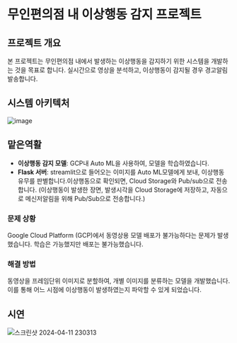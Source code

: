 # 무인편의점 내 이상행동 감지 프로젝트
## 프로젝트 개요

본 프로젝트는 무인편의점 내에서 발생하는 이상행동을 감지하기 위한 시스템을 개발하는 것을 목표로 합니다.  실시간으로 영상을 분석하고, 이상행동이 감지될 경우 경고알림 발송합니다. 

## 시스템 아키텍처

![image](https://github.com/wooodio/abnormal_detection/assets/127821186/b50353df-953e-4a77-ae01-71688f35fe45)


## 맡은역활

- **이상행동 감지 모델**: GCP내 Auto ML을 사용하여, 모델을 학습하였습니다.
- **Flask 서버**: streamlit으로 들어오는 이미지를 Auto ML모델에게 보내, 이상행동 유무를 판별합니다.이상행동으로 확인되면, Cloud Storage와 Pub/sub으로 전송합니다.
  (이상행동이 발생한 장면, 발생시각을 Cloud Storage에 저장하고, 자동으로 메신저알림을 위해 Pub/Sub으로 전송합니다.)

### 문제 상황
Google Cloud Platform (GCP)에서 동영상용 모델 배포가 불가능하다는 문제가 발생했습니다. 학습은 가능했지만 배포는 불가능했습니다.

### 해결 방법
동영상을 프레임단위 이미지로 분할하여, 개별 이미지를 분류하는 모델을 개발했습니다. 이를 통해 어느 시점에 이상행동이 발생하였는지 파악할 수 있게 되었습니다. 

## 시연
![스크린샷 2024-04-11 230313](https://github.com/wooodio/abnormal_detection/assets/127821186/8635f300-663c-4176-a851-8ef9c229bf5b)
